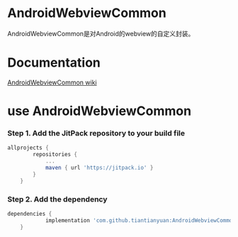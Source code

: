# AndroidWebviewCommon
AndroidWebviewCommon是对Android的webview的自定义封装。
# Documentation
[AndroidWebviewCommon wiki](https://github.com/tiantianyuan/AndroidWebviewCommon/wiki)
# use AndroidWebviewCommon
### Step 1. Add the JitPack repository to your build file
```gradle 
allprojects {
		repositories {
			...
			maven { url 'https://jitpack.io' }
		}
	}
  ```
### Step 2. Add the dependency
```gradle
dependencies {
	        implementation 'com.github.tiantianyuan:AndroidWebviewCommon:v1.3.0'
	}
  ```

